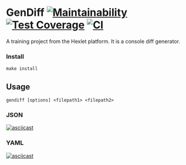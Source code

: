 # GenDiff [![Maintainability](https://api.codeclimate.com/v1/badges/911c43f0f5ab07b5dd29/maintainability)](https://codeclimate.com/github/Hrommi/frontend-project-lvl2/maintainability) [![Test Coverage](https://api.codeclimate.com/v1/badges/911c43f0f5ab07b5dd29/test_coverage)](https://codeclimate.com/github/Hrommi/frontend-project-lvl2/test_coverage) [![CI](https://github.com/Hrommi/frontend-project-lvl2/workflows/Node.js%20CI/badge.svg)](https://github.com/Hrommi/frontend-project-lvl2/actions?query=workflow%3A%22Node.js+CI%22)
A training project from the Hexlet platform. It is a console diff generator.

### Install
```
make install
```
## Usage
```
gendiff [options] <filepath1> <filepath2>
```
### JSON
[![asciicast](https://asciinema.org/a/NWTrvpVrVqIrfFPFf5nlIseul.svg)](https://asciinema.org/a/NWTrvpVrVqIrfFPFf5nlIseul)
### YAML
[![asciicast](https://asciinema.org/a/RtJP6B1VTzKVeEDqmUSZXNwsB.svg)](https://asciinema.org/a/RtJP6B1VTzKVeEDqmUSZXNwsB)
